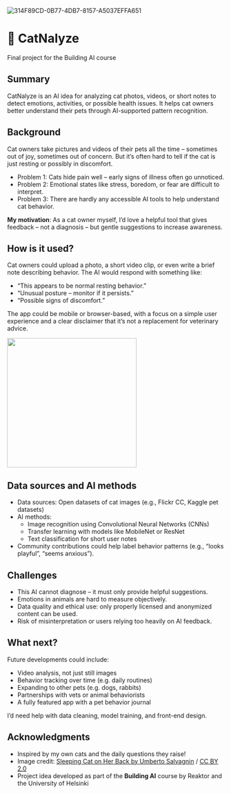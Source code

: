 ![314F89CD-0B77-4DB7-8157-A5037EFFA651](https://github.com/user-attachments/assets/a4b5d50f-386c-4478-96ff-c460bb62b8da)
# 🐾 CatNalyze

Final project for the Building AI course

## Summary

CatNalyze is an AI idea for analyzing cat photos, videos, or short notes to detect emotions, activities, or possible health issues. It helps cat owners better understand their pets through AI-supported pattern recognition.

## Background

Cat owners take pictures and videos of their pets all the time – sometimes out of joy, sometimes out of concern. But it’s often hard to tell if the cat is just resting or possibly in discomfort.

* Problem 1: Cats hide pain well – early signs of illness often go unnoticed.
* Problem 2: Emotional states like stress, boredom, or fear are difficult to interpret.
* Problem 3: There are hardly any accessible AI tools to help understand cat behavior.

**My motivation**: As a cat owner myself, I’d love a helpful tool that gives feedback – not a diagnosis – but gentle suggestions to increase awareness.

## How is it used?

Cat owners could upload a photo, a short video clip, or even write a brief note describing behavior. The AI would respond with something like:

* “This appears to be normal resting behavior.”
* “Unusual posture – monitor if it persists.”
* “Possible signs of discomfort.”

The app could be mobile or browser-based, with a focus on a simple user experience and a clear disclaimer that it’s not a replacement for veterinary advice.

<img src="https://upload.wikimedia.org/wikipedia/commons/5/5e/Sleeping_cat_on_her_back.jpg" width="300">

## Data sources and AI methods

* Data sources: Open datasets of cat images (e.g., Flickr CC, Kaggle pet datasets)
* AI methods:
  * Image recognition using Convolutional Neural Networks (CNNs)
  * Transfer learning with models like MobileNet or ResNet
  * Text classification for short user notes
* Community contributions could help label behavior patterns (e.g., “looks playful”, “seems anxious”).

## Challenges

* This AI cannot diagnose – it must only provide helpful suggestions.
* Emotions in animals are hard to measure objectively.
* Data quality and ethical use: only properly licensed and anonymized content can be used.
* Risk of misinterpretation or users relying too heavily on AI feedback.

## What next?

Future developments could include:

* Video analysis, not just still images
* Behavior tracking over time (e.g. daily routines)
* Expanding to other pets (e.g. dogs, rabbits)
* Partnerships with vets or animal behaviorists
* A fully featured app with a pet behavior journal

I’d need help with data cleaning, model training, and front-end design.

## Acknowledgments

* Inspired by my own cats and the daily questions they raise!
* Image credit: [Sleeping Cat on Her Back by Umberto Salvagnin](https://commons.wikimedia.org/wiki/File:Sleeping_cat_on_her_back.jpg) / [CC BY 2.0](https://creativecommons.org/licenses/by/2.0)
* Project idea developed as part of the **Building AI** course by Reaktor and the University of Helsinki
